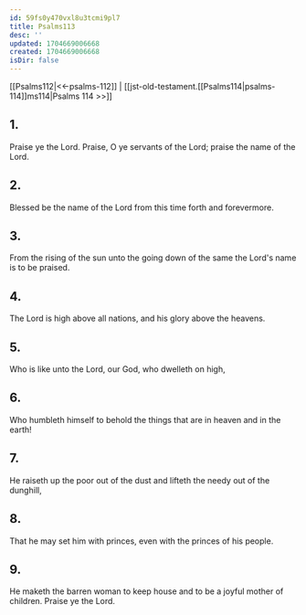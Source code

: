 ```yaml
---
id: 59fs0y470vxl8u3tcmi9pl7
title: Psalms113
desc: ''
updated: 1704669006668
created: 1704669006668
isDir: false
---
```

[[Psalms112|<<-psalms-112]] | [[jst-old-testament.[[Psalms114|psalms-114]]ms114|Psalms 114 >>]]
## 1.
Praise ye the Lord. Praise, O ye servants of the Lord; praise the name of the Lord.
## 2.
Blessed be the name of the Lord from this time forth and forevermore.
## 3.
From the rising of the sun unto the going down of the same the Lord\'s name is to be praised.
## 4.
The Lord is high above all nations, and his glory above the heavens.
## 5.
Who is like unto the Lord, our God, who dwelleth on high,
## 6.
Who humbleth himself to behold the things that are in heaven and in the earth!
## 7.
He raiseth up the poor out of the dust and lifteth the needy out of the dunghill,
## 8.
That he may set him with princes, even with the princes of his people.
## 9.
He maketh the barren woman to keep house and to be a joyful mother of children. Praise ye the Lord.

